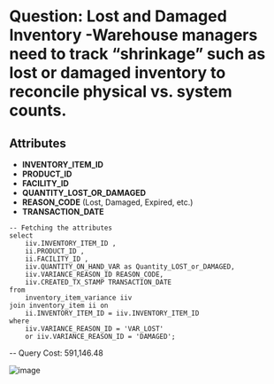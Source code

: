 # Question: Lost and Damaged Inventory -Warehouse managers need to track “shrinkage” such as lost or damaged inventory to reconcile physical vs. system counts.

## Attributes
- **INVENTORY_ITEM_ID**  
- **PRODUCT_ID**  
- **FACILITY_ID**  
- **QUANTITY_LOST_OR_DAMAGED**  
- **REASON_CODE** (Lost, Damaged, Expired, etc.)  
- **TRANSACTION_DATE**  

```
-- Fetching the attributes
select
	iiv.INVENTORY_ITEM_ID ,
	ii.PRODUCT_ID ,
	ii.FACILITY_ID ,
	iiv.QUANTITY_ON_HAND_VAR as Quantity_LOST_or_DAMAGED,
	iiv.VARIANCE_REASON_ID REASON_CODE,
	iiv.CREATED_TX_STAMP TRANSACTION_DATE
from
	inventory_item_variance iiv
join inventory_item ii on
	ii.INVENTORY_ITEM_ID = iiv.INVENTORY_ITEM_ID
where
	iiv.VARIANCE_REASON_ID = 'VAR_LOST'
	or iiv.VARIANCE_REASON_ID = 'DAMAGED';
```


-- Query Cost: 591,146.48

![image](https://github.com/user-attachments/assets/2c15321d-2741-441f-96e3-a1282cdc2e25)

